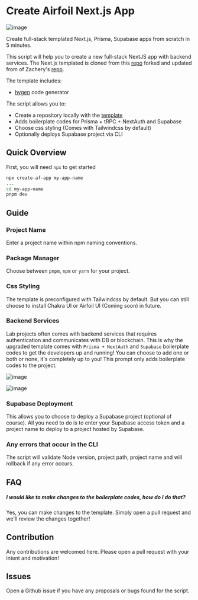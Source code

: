 # Create Airfoil Next.js App
![image](https://user-images.githubusercontent.com/19740800/227796978-be82736d-22bd-416c-992e-c334002fe5bf.png)



Create full-stack templated Next.js, Prisma, Supabase apps from scratch in 5 minutes.

This script will help you to create a new full-stack NextJS app with backend services. The Next.js templated is cloned from this [repo](https://github.com/tzeweiwee/airfoil-labs-nextjs-template) forked and updated from of Zachery's [repo](https://github.com/Aztriltus/nextjs-ts-tailwind-template).

The template includes:

- [hygen](https://hygen.io) code generator

The script allows you to:

- Create a repository locally with the [template](https://github.com/tzeweiwee/airfoil-labs-nextjs-template)
- Adds boilerplate codes for Prisma + tRPC + NextAuth and Supabase
- Choose css styling (Comes with Tailwindcss by default)
- Optionally deploys Supabase project via CLI

## Quick Overview

First, you will need `npx` to get started

```sh
npx create-af-app my-app-name
...
cd my-app-name
pnpm dev
```

## Guide

### Project Name

Enter a project name within npm naming conventions.

### Package Manager

Choose between `pnpm`, `npm` or `yarn` for your project.

### Css Styling

The template is preconfigured with Tailwindcss by default. But you can still choose to install Chakra UI or Airfoil UI (Coming soon) in future.


### Backend Services

Lab projects often comes with backend services that requires authentication and communicates with DB or blockchain. This is why the upgraded template comes with `Prisma + NextAuth` and `Supabase` boilerplate codes to get the developers up and running!
You can choose to add one or both or none, it's completely up to you! This prompt only adds boilerplate codes to the project.

![image](https://user-images.githubusercontent.com/19740800/227796723-e585e9d4-793d-4fb5-9da4-c9b6da7ba1d7.png)

![image](https://user-images.githubusercontent.com/19740800/227796789-fa16c3ed-43b9-4b72-a5db-1f249849ab4c.png)


### Supabase Deployment

This allows you to choose to deploy a Supabase project (optional of course). All you need to do is to enter your Supabase access token and a project name to deploy to a project hosted by Supabase.

### Any errors that occur in the CLI

The script will validate Node version, project path, project name and will rollback if any error occurs.

## FAQ

##### I would like to make changes to the boilerplate codes, how do I do that?

Yes, you can make changes to the template. Simply open a pull request and we'll review the changes together!

## Contribution

Any contributions are welcomed here. Please open a pull request with your intent and motivation!

## Issues

Open a Github issue if you have any proposals or bugs found for the script.

